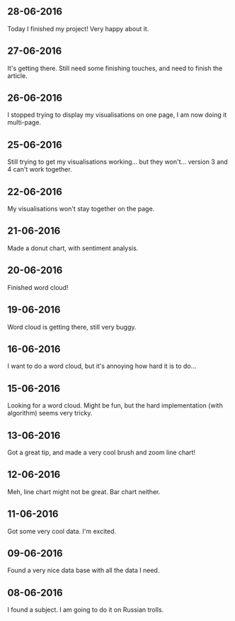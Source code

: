 ## 28-06-2016

Today I finished my project! Very happy about it.

## 27-06-2016

It's getting there. Still need some finishing touches, and need to finish the article.

## 26-06-2016

I stopped trying to display my visualisations on one page, I am now doing it multi-page.

## 25-06-2016

Still trying to get my visualisations working... but they won't... version 3 and 4 can't work together.

## 22-06-2016

My visualisations won't stay together on the page.

## 21-06-2016

Made a donut chart, with sentiment analysis.

## 20-06-2016

Finished word cloud!

## 19-06-2016

Word cloud is getting there, still very buggy.

## 16-06-2016

I want to do a word cloud, but it's annoying how hard it is to do...

## 15-06-2016

Looking for a word cloud. Might be fun, but the hard implementation (with algorithm) seems very tricky.

## 13-06-2016

Got a great tip, and made a very cool brush and zoom line chart!

## 12-06-2016

Meh, line chart might not be great. Bar chart neither.

## 11-06-2016

Got some very cool data. I'm excited.

## 09-06-2016

Found a very nice data base with all the data I need.

## 08-06-2016

I found a subject. I am going to do it on Russian trolls.
